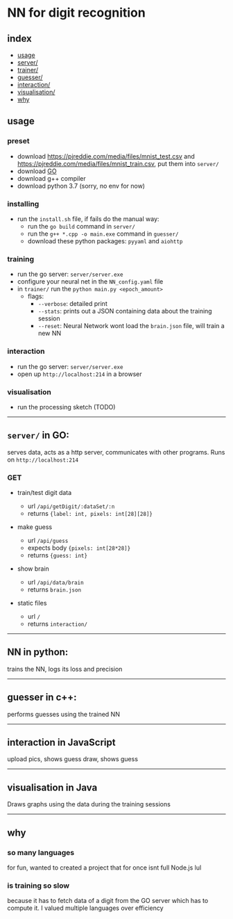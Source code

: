 # NN for digit recognition
## index
- [usage](#usage)
- [server/](#server-in-go)
- [trainer/](#nn-in-python)
- [guesser/](#guesser-in-c)
- [interaction/](#interaction-in-javascript)
- [visualisation/](#visualisation-in-java)
- [why](#why)
## usage
### preset

- download https://pjreddie.com/media/files/mnist_test.csv and https://pjreddie.com/media/files/mnist_train.csv, put them into `server/`
- download [GO](https://golang.org/dl/)
- download g++ compiler
- download python 3.7 (sorry, no env for now)

### installing
- run the `install.sh` file, if fails do the manual way:
	- run the `go build` command in `server/`
	- run the `g++ *.cpp -o main.exe` command in `guesser/`
	- download these python packages: `pyyaml` and `aiohttp`

### training
- run the go server: `server/server.exe`
- configure your neural net in the `NN_config.yaml` file
- in `trainer/` run the `python main.py <epoch_amount>`
	- flags:
		- `--verbose`: detailed print
		- `--stats`: prints out a JSON containing data about the training session
		- `--reset`: Neural Network wont load the `brain.json` file, will train a new NN
### interaction
- run the go server: `server/server.exe`
- open up `http://localhost:214` in a browser
### visualisation
- run the processing sketch (TODO)

---

## `server/` in GO:
serves data, acts as a http server, communicates with other programs. Runs on `http://localhost:214`
### GET
- train/test digit data 
	- url `/api/getDigit/:dataSet/:n`
	- returns `{label: int, pixels: int[28][28]}`

- make guess
	- url `/api/guess`
	- expects body `{pixels: int[28*28]}`
	- returns `{guess: int}`

- show brain
	- url `/api/data/brain`
	- returns `brain.json`

- static files
	- url `/`
	- returns `interaction/`

---

## NN in python:
trains the NN, logs its loss and precision

---

## guesser in c++:
performs guesses using the trained NN

---

## interaction in JavaScript
upload pics, shows guess
draw, shows guess

---

## visualisation in Java
Draws graphs using the data during the training sessions


---

## why
### so many languages
for fun, wanted to created a project that for once isnt full Node.js lul
### is training so slow
because it has to fetch data of a digit from the GO server which has to compute it. I valued multiple languages over efficiency
